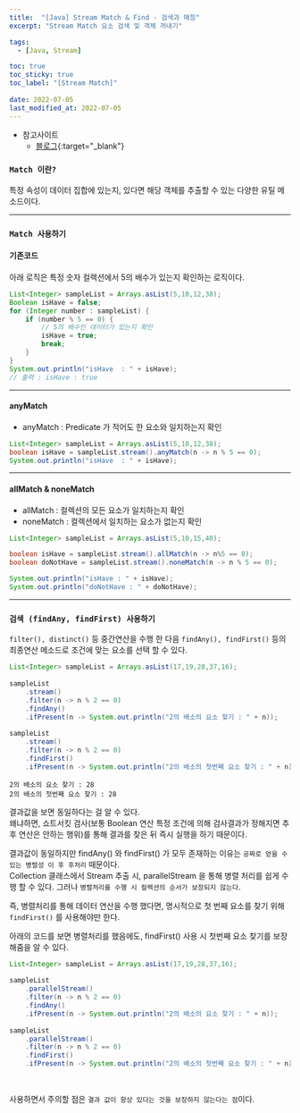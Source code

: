 ```yaml
---
title:  "[Java] Stream Match & Find - 검색과 매칭"
excerpt: "Stream Match 요소 검색 및 객체 꺼내기"

tags:
  - [Java, Stream]

toc: true
toc_sticky: true
toc_label: "[Stream Match]"
 
date: 2022-07-05
last_modified_at: 2022-07-05
---
```


- 참고사이트
  - [블로그](https://doohyun.tistory.com/30?category=592214){:target="_blank"}


### ``Match 이란?``

특정 속성이 데이터 집합에 있는지, 있다면 해당 객체를 추출할 수 있는 다양한 유틸 메소드이다.

<hr/>

### ``Match 사용하기 ``

#### 기존코드

아래 로직은 특정 숫자 컬렉션에서 5의 배수가 있는지 확인하는 로직이다.

```java
List<Integer> sampleList = Arrays.asList(5,10,12,38);
Boolean isHave = false;
for (Integer number : sampleList) {
	if (number % 5 == 0) {        
		// 5의 배수인 데이터가 있는지 확인
		isHave = true;
		break;
	}
}			
System.out.println("isHave  : " + isHave);
// 출력 : isHave : true
```

<hr/>

#### anyMatch

- anyMatch : Predicate 가 적어도 한 요소와 일치하는지 확인 

```java
List<Integer> sampleList = Arrays.asList(5,10,12,38);
boolean isHave = sampleList.stream().anyMatch(n -> n % 5 == 0);
System.out.println("isHave  : " + isHave);
```

<hr/>

#### allMatch & noneMatch

- allMatch : 컬렉션의 모든 요소가 일치하는지 확인
- noneMatch : 컬렉션에서 일치하는 요소가 없는지 확인

```java
List<Integer> sampleList = Arrays.asList(5,10,15,40);

boolean isHave = sampleList.stream().allMatch(n -> n%5 == 0);
boolean doNotHave = sampleList.stream().noneMatch(n -> n % 5 == 0);

System.out.println("isHave : " + isHave);
System.out.println("doNotHave : " + doNotHave);
```

<hr/>

### ``검색 (findAny, findFirst) 사용하기 ``

`filter(), distinct()` 등 중간연산을 수행 한 다음 `findAny(), findFirst()` 등의 최종연산 메소드로 조건에 맞는 요소를 선택 할 수 있다.


```java
List<Integer> sampleList = Arrays.asList(17,19,28,37,16);
		
sampleList
	.stream()
	.filter(n -> n % 2 == 0)
	.findAny()
	.ifPresent(n -> System.out.println("2의 배소의 요소 찾기 : " + n));
		
sampleList
	.stream()
	.filter(n -> n % 2 == 0)
	.findFirst()
	.ifPresent(n -> System.out.println("2의 배소의 첫번째 요소 찾기 : " + n));
```

```console
2의 배소의 요소 찾기 : 28
2의 배소의 첫번째 요소 찾기 : 28
```

결과값을 보면 동일하다는 걸 알 수 있다. <br>
왜냐하면, 쇼트서킷 검사(보통 Boolean 연산 특정 조건에 의해 검사결과가 정해지면 추 후 연산은 안하는 행위)를 통해 결과를 찾은 뒤 즉시 실행을 하기 때문이다. <br>

결과값이 동일하지만 findAny() 와 findFirst() 가 모두 존재하는 이유는 `공짜로 얻을 수 있는 병렬성 이 후 후처리` 때문이다. <br>
Collection 클래스에서 Stream 추출 시, parallelStream 을 통해 병렬 처리를 쉽게 수행 할 수 있다. 그러나 `병렬처리를 수행 시 컬렉션의 순서가 보장되지 않는다`. <br>

즉, 병렬처리를 통해 데이터 연산을 수행 했다면, 명시적으로 첫 번째 요소를 찾기 위해 `findFirst()` 를 사용해야만 한다. <br>

아래의 코드를 보면 병렬처리를 했음에도, findFirst() 사용 시 첫번째 요소 찾기를 보장해줌을 알 수 있다.

```java
List<Integer> sampleList = Arrays.asList(17,19,28,37,16);
	
sampleList
	.parallelStream()
	.filter(n -> n % 2 == 0)
	.findAny()
	.ifPresent(n -> System.out.println("2의 배소의 요소 찾기 : " + n));
		
sampleList
	.parallelStream()
	.filter(n -> n % 2 == 0)
	.findFirst()
	.ifPresent(n -> System.out.println("2의 배소의 첫번째 요소 찾기 : " + n));
```

<br>


사용하면서 주의할 점은 `결과 값이 항상 있다는 것을 보장하지 않는다는 점`이다.